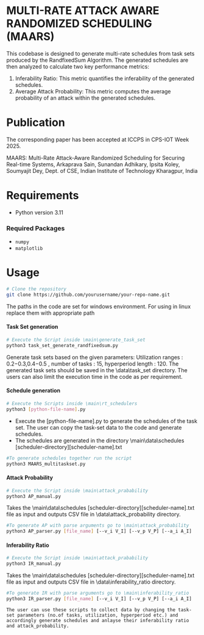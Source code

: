 # MULTI-RATE ATTACK AWARE RANDOMIZED SCHEDULING (MAARS)
This codebase is designed to generate multi-rate schedules from task sets produced by the RandfixedSum Algorithm. The generated schedules are then analyzed to calculate two key performance metrics:
1. Inferability Ratio: This metric quantifies the inferability of the generated schedules.
2. Average Attack Probability: This metric computes the average probability of an attack within the generated schedules.

# Publication

The corresponding paper has been accepted at ICCPS in CPS-IOT Week 2025.

MAARS: Multi-Rate Attack-Aware Randomized Scheduling for Securing Real-time Systems, Arkaprava Sain, Sunandan Adhikary, Ipsita Koley, Soumyajit Dey, Dept. of CSE, Indian Institute of Technology Kharagpur, India


# Requirements

- Python version 3.11

### Required Packages

- `numpy`
- `matplotlib`

# Usage

```bash
# Clone the repository
git clone https://github.com/yourusername/your-repo-name.git
```

The paths in the code are set for windows environment. For using in linux replace them with appropriate path

#### Task Set generation
```bash
# Execute the Script inside \main\generate_task_set
python3 task_set_generate_randfixedsum.py
```
Generate task sets based on the given parameters: 
Utilization ranges : 0.2−0.3,0.4−0.5 ,  number of tasks : 15, hyperperiod length : 120. The generated task sets should be saved in the \data\task_set directory. The users can also limit the execution time in the code as per requirement. 


#### Schedule generation
```bash
# Execute the Scripts inside \main\rt_schedulers
python3 [python-file-name].py
```
* Execute the [python-file-name].py to generate the schedules of the task set. The user can copy the task-set data to the code and generate schedules.
* The schedules are generated in the directory \main\data\schedules \[scheduler-directory]\[scheduler-name].txt
```bash
#To generate schedules together run the script 
python3 MAARS_multitaskset.py
````


#### Attack Probability
```bash
# Execute the Script inside \main\attack_prabability
python3 AP_manual.py
```
Takes the \main\data\schedules \[scheduler-directory]\[scheduler-name].txt file as input and outputs CSV file in \data\attack_probability directory. 

```bash
#To generate AP with parse arguments go to \main\attack_probability  
python3 AP_parser.py [file_name] [--v_i V_I] [--v_p V_P] [--a_i A_I]
```

#### Inferability Ratio
```bash
# Execute the Script inside \main\attack_prabability
python3 IR_manual.py
```
Takes the \main\data\schedules \[scheduler-directory]\[scheduler-name].txt file as input and outputs CSV file in \data\inferability_ratio directory. 


```bash
#To generate IR with parse arguments go to \main\inferability_ratio  
python3 IR_parser.py [file_name] [--v_i V_I] [--v_p V_P] [--a_i A_I]
```

````
The user can use these scripts to collect data by changing the task-set parameters (no.of tasks, utilization, hyperperiod etc.) and accordingly generate schedules and anlayse their inferability ratio and attack_probability. 
````


